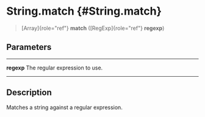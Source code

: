 String.match {#String.match}
============

> [Array]{role="ref"} **match** ([RegExp]{role="ref"} **regexp**)

Parameters
----------

  ------------ --------------------------------
  **regexp**   The regular expression to use.
  ------------ --------------------------------

Description
-----------

Matches a string against a regular expression.
